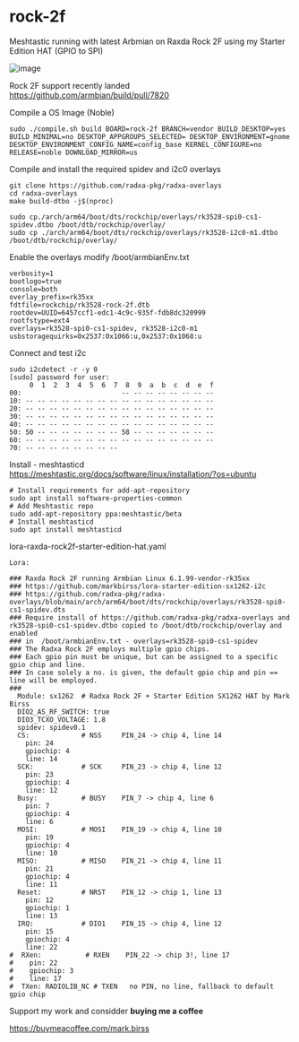 # rock-2f

Meshtastic running with latest Arbmian on Raxda Rock 2F using my Starter Edition HAT (GPIO to SPI)

![image](https://github.com/user-attachments/assets/8ccbafa0-ce56-4e33-8606-491728911492)


Rock 2F support recently landed
https://github.com/armbian/build/pull/7820

Compile a OS Image (Noble)
```
sudo ./compile.sh build BOARD=rock-2f BRANCH=vendor BUILD_DESKTOP=yes BUILD_MINIMAL=no DESKTOP_APPGROUPS_SELECTED= DESKTOP_ENVIRONMENT=gnome DESKTOP_ENVIRONMENT_CONFIG_NAME=config_base KERNEL_CONFIGURE=no RELEASE=noble DOWNLOAD_MIRROR=us
```

Compile and install the required spidev and i2c0 overlays
```
git clone https://github.com/radxa-pkg/radxa-overlays
cd radxa-overlays
make build-dtbo -j$(nproc)

sudo cp./arch/arm64/boot/dts/rockchip/overlays/rk3528-spi0-cs1-spidev.dtbo /boot/dtb/rockchip/overlay/
sudo cp ./arch/arm64/boot/dts/rockchip/overlays/rk3528-i2c0-m1.dtbo /boot/dtb/rockchip/overlay/
```

Enable the overlays
modify /boot/armbianEnv.txt
```
verbosity=1
bootlogo=true
console=both
overlay_prefix=rk35xx
fdtfile=rockchip/rk3528-rock-2f.dtb
rootdev=UUID=6457ccf1-edc1-4c9c-935f-fdb8dc320999
rootfstype=ext4
overlays=rk3528-spi0-cs1-spidev, rk3528-i2c0-m1
usbstoragequirks=0x2537:0x1066:u,0x2537:0x1068:u
```

Connect and test i2c
```
sudo i2cdetect -r -y 0
[sudo] password for user: 
     0  1  2  3  4  5  6  7  8  9  a  b  c  d  e  f
00:                         -- -- -- -- -- -- -- -- 
10: -- -- -- -- -- -- -- -- -- -- -- -- -- -- -- -- 
20: -- -- -- -- -- -- -- -- -- -- -- -- -- -- -- -- 
30: -- -- -- -- -- -- -- -- -- -- -- -- -- -- -- -- 
40: -- -- -- -- -- -- -- -- -- -- -- -- -- -- -- -- 
50: 50 -- -- -- -- -- -- -- 58 -- -- -- -- -- -- -- 
60: -- -- -- -- -- -- -- -- -- -- -- -- -- -- -- -- 
70: -- -- -- -- -- -- -- -- 
```

Install - meshtasticd
https://meshtastic.org/docs/software/linux/installation/?os=ubuntu
```
# Install requirements for add-apt-repository
sudo apt install software-properties-common
# Add Meshtastic repo
sudo add-apt-repository ppa:meshtastic/beta
# Install meshtasticd
sudo apt install meshtasticd
```

lora-raxda-rock2f-starter-edition-hat.yaml
```
Lora:

### Raxda Rock 2F running Armbian Linux 6.1.99-vendor-rk35xx
### https://github.com/markbirss/lora-starter-edition-sx1262-i2c
### https://github.com/radxa-pkg/radxa-overlays/blob/main/arch/arm64/boot/dts/rockchip/overlays/rk3528-spi0-cs1-spidev.dts
### Require install of https://github.com/radxa-pkg/radxa-overlays and rk3528-spi0-cs1-spidev.dtbo copied to /boot/dtb/rockchip/overlay and enabled 
### in  /boot/armbianEnv.txt - overlays=rk3528-spi0-cs1-spidev
### The Radxa Rock 2F employs multiple gpio chips.
### Each gpio pin must be unique, but can be assigned to a specific gpio chip and line.
### In case solely a no. is given, the default gpio chip and pin == line will be employed.
###
  Module: sx1262  # Radxa Rock 2F + Starter Edition SX1262 HAT by Mark Birss
  DIO2_AS_RF_SWITCH: true
  DIO3_TCXO_VOLTAGE: 1.8
  spidev: spidev0.1
  CS:             # NSS     PIN_24 -> chip 4, line 14
    pin: 24
    gpiochip: 4
    line: 14
  SCK:            # SCK     PIN_23 -> chip 4, line 12
    pin: 23
    gpiochip: 4
    line: 12
  Busy:           # BUSY    PIN_7 -> chip 4, line 6
    pin: 7
    gpiochip: 4
    line: 6
  MOSI:           # MOSI    PIN_19 -> chip 4, line 10
    pin: 19
    gpiochip: 4
    line: 10
  MISO:           # MISO    PIN_21 -> chip 4, line 11
    pin: 21
    gpiochip: 4
    line: 11
  Reset:          # NRST    PIN_12 -> chip 1, line 13
    pin: 12
    gpiochip: 1
    line: 13
  IRQ:            # DIO1    PIN_15 -> chip 4, line 12
    pin: 15
    gpiochip: 4
    line: 22
#  RXen:           # RXEN    PIN_22 -> chip 3!, line 17
#    pin: 22
#    gpiochip: 3
#    line: 17
#  TXen: RADIOLIB_NC # TXEN   no PIN, no line, fallback to default gpio chip
```


Support my work and considder **buying  me a coffee**

https://buymeacoffee.com/mark.birss

